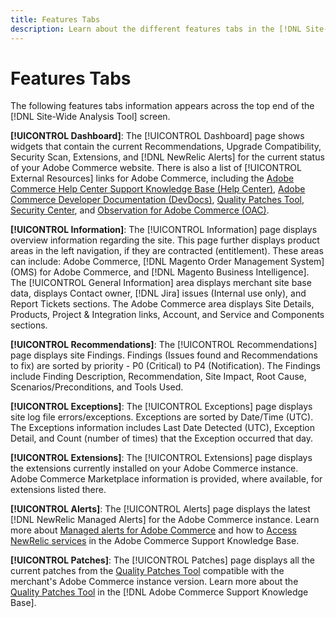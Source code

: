 ```yaml
---
title: Features Tabs
description: Learn about the different features tabs in the [!DNL Site-Wide Analysis Tool]
---
```

# Features Tabs

The following features tabs information appears across the top end of the [!DNL Site-Wide Analysis Tool] screen.

**[!UICONTROL Dashboard]**: The [!UICONTROL Dashboard] page shows widgets that contain the current Recommendations, Upgrade Compatibility, Security Scan, Extensions, and [!DNL NewRelic Alerts] for the current status of your Adobe Commerce website. There is also a list of [!UICONTROL External Resources] links for Adobe Commerce, including the [Adobe Commerce Help Center Support Knowledge Base (Help Center)](https://support.magento.com/), [Adobe Commerce Developer Documentation (DevDocs)](https://devdocs.magento.com/), [Quality Patches Tool](https://devdocs.magento.com/quality-patches/tool.html#patch-grid), [Security Center](https://magento.com/security), and [Observation for Adobe Commerce (OAC)](https://support.magento.com/hc/en-us/articles/4402379845901-Use-Observation-for-Adobe-Commerce).

**[!UICONTROL Information]**: The [!UICONTROL Information] page displays overview information regarding the site. This page further displays product areas in the left navigation, if they are contracted (entitlement). These areas can include: Adobe Commerce, [!DNL Magento Order Management System] (OMS) for Adobe Commerce, and [!DNL Magento Business Intelligence].
The [!UICONTROL General Information] area displays merchant site base data, displays Contact owner, [!DNL Jira] issues (Internal use only), and Report Tickets sections.
The Adobe Commerce area displays Site Details, Products, Project & Integration links, Account, and Service and Components sections.

**[!UICONTROL Recommendations]**: The [!UICONTROL Recommendations] page displays site Findings. Findings (Issues found and Recommendations to fix) are sorted by priority - P0 (Critical) to P4 (Notification).
The Findings include Finding Description, Recommendation, Site Impact, Root Cause, Scenarios/Preconditions, and Tools Used.

**[!UICONTROL Exceptions]**: The [!UICONTROL Exceptions] page displays site log file errors/exceptions. Exceptions are sorted by Date/Time (UTC).
The Exceptions information includes Last Date Detected (UTC), Exception Detail, and Count (number of times) that the Exception occurred that day.

**[!UICONTROL Extensions]**: The [!UICONTROL Extensions] page displays the extensions currently installed on your Adobe Commerce instance. Adobe Commerce Marketplace information is provided, where available, for extensions listed there.

**[!UICONTROL Alerts]**: The [!UICONTROL Alerts] page displays the latest [!DNL NewRelic Managed Alerts] for the Adobe Commerce instance. Learn more about [Managed alerts for Adobe Commerce](https://support.magento.com/hc/en-us/articles/360045806832) and how to [Access NewRelic services](https://support.magento.com/hc/en-us/articles/360039127712) in the Adobe Commerce Support Knowledge Base.

**[!UICONTROL Patches]**: The [!UICONTROL Patches] page displays all the current patches from the [Quality Patches Tool](https://devdocs.magento.com/quality-patches/tool.html#patch-grid) compatible with the merchant's Adobe Commerce instance version. Learn more about the [Quality Patches Tool](https://support.magento.com/hc/en-us/articles/360047139492) in the [!DNL Adobe Commerce Support Knowledge Base].

